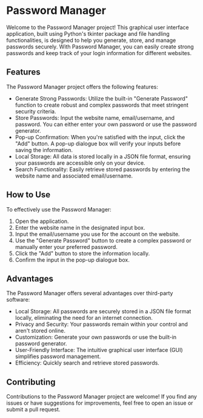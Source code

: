 # Password Manager

<!-- Password Manager Logo Replace with your logo -->

Welcome to the Password Manager project! This graphical user interface application, built using Python's tkinter package and file handling functionalities, is designed to help you generate, store, and manage passwords securely. With Password Manager, you can easily create strong passwords and keep track of your login information for different websites.

## Features

The Password Manager project offers the following features:

- Generate Strong Passwords: Utilize the built-in "Generate Password" function to create robust and complex passwords that meet stringent security criteria.
- Store Passwords: Input the website name, email/username, and password. You can either enter your own password or use the password generator.
- Pop-up Confirmation: When you're satisfied with the input, click the "Add" button. A pop-up dialogue box will verify your inputs before saving the information.
- Local Storage: All data is stored locally in a JSON file format, ensuring your passwords are accessible only on your device.
- Search Functionality: Easily retrieve stored passwords by entering the website name and associated email/username.

## How to Use

To effectively use the Password Manager:

1. Open the application.
1. Enter the website name in the designated input box.
1. Input the email/username you use for the account on the website.
1. Use the "Generate Password" button to create a complex password or manually enter your preferred password.
1. Click the "Add" button to store the information locally.
1. Confirm the input in the pop-up dialogue box.

## Advantages

The Password Manager offers several advantages over third-party software:

- Local Storage: All passwords are securely stored in a JSON file format locally, eliminating the need for an internet connection.
- Privacy and Security: Your passwords remain within your control and aren't stored online.
- Customization: Generate your own passwords or use the built-in password generator.
- User-Friendly Interface: The intuitive graphical user interface (GUI) simplifies password management.
- Efficiency: Quickly search and retrieve stored passwords.

## Contributing

Contributions to the Password Manager project are welcome! If you find any issues or have suggestions for improvements, feel free to open an issue or submit a pull request.
